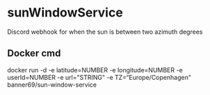 # sunWindowService
Discord webhook for when the sun is between two azimuth degrees

## Docker cmd
docker run -d -e latitude=NUMBER -e longitude=NUMBER -e userId=NUMBER -e url="STRING" -e TZ=“Europe/Copenhagen" banner69/sun-window-service
